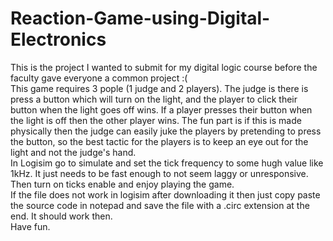 # Reaction-Game-using-Digital-Electronics
This is the project I wanted to submit for my digital logic course before the faculty gave everyone a common project :(        
This game requires 3 pople (1 judge and 2 players). The judge is there is press a button which will turn on the light, and the player to click their button when the light goes off wins. If a player presses their button when the light is off then the other player wins. The fun part is if this is made physically then the judge can easily juke the players by pretending to press the button, so the best tactic for the players is to keep an eye out for the light and not the judge's hand.     
In Logisim go to simulate and set the tick frequency to some hugh value like 1kHz. It just needs to be fast enough to not seem laggy or unresponsive. Then turn on ticks enable and enjoy playing the game.     
If the file does not work in logisim after downloading it then just copy paste the source code in notepad and save the file with a .circ extension at the end. It should work then.      
Have fun.
